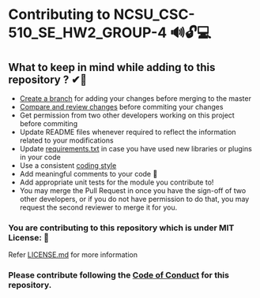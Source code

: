 # Contributing to NCSU_CSC-510_SE_HW2_GROUP-4 🔊🔓💻

## What to keep in mind while adding to this repository ? ✔🎫

- [Create a branch](https://docs.github.com/en/github/collaborating-with-issues-and-pull-requests/creating-and-deleting-branches-within-your-repository) for adding your changes before merging to the master
- [Compare and review changes](https://docs.github.com/en/github/committing-changes-to-your-project/viewing-and-comparing-commits) before commiting your changes
- Get permission from two other developers working on this project before commiting
- Update README files whenever required to reflect the information related to your modifications
- Update [requirements.txt](https://github.com/rohanpillai20/NCSU_CSC-510_SE_P1_GROUP-4/blob/master/requirements.txt) in case you have used new libraries or plugins in your code
- Use a consistent [coding style](https://www.python.org/dev/peps/pep-0008/)
- Add meaningful comments to your code 📜
- Add appropriate unit tests for the module you contribute to!
- You may merge the Pull Request in once you have the sign-off of two other developers, or if you do not have permission to do that, you may request the second reviewer to merge it for you.


### You are contributing to this repository which is under MIT License: 🏅
Refer [LICENSE.md](https://github.com/rohanpillai20/NCSU_CSC-510_SE_P1_GROUP-4/blob/master/LICENSE.md) for more information

### Please contribute following the [Code of Conduct](https://github.com/rohanpillai20/NCSU_CSC-510_SE_P1_GROUP-4/blob/master/CODE_OF_CONDUCT.md) for this repository.
